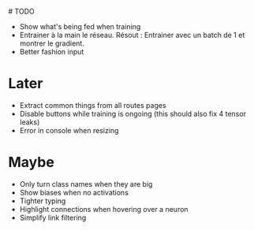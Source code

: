 # TODO

- Show what's being fed when training
- Entrainer à la main le réseau. Résout : Entrainer avec un batch de 1 et montrer le gradient.
- Better fashion input

# Later

- Extract common things from all routes pages
- Disable buttons while training is ongoing (this should also fix 4 tensor leaks)
- Error in console when resizing

# Maybe

- Only turn class names when they are big
- Show biases when no activations
- Tighter typing
- Highlight connections when hovering over a neuron
- Simplify link filtering
